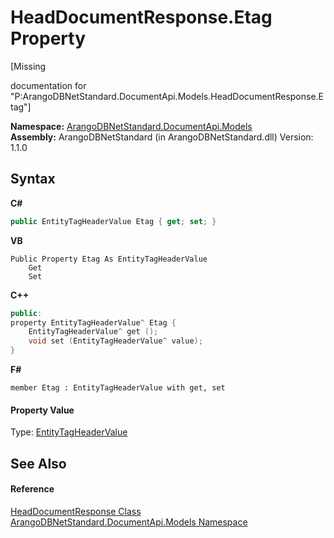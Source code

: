 # HeadDocumentResponse.Etag Property 
 

\[Missing <summary> documentation for "P:ArangoDBNetStandard.DocumentApi.Models.HeadDocumentResponse.Etag"\]

**Namespace:**&nbsp;<a href="81a73561-cfc6-64b8-9923-29f0333f4867">ArangoDBNetStandard.DocumentApi.Models</a><br />**Assembly:**&nbsp;ArangoDBNetStandard (in ArangoDBNetStandard.dll) Version: 1.1.0

## Syntax

**C#**<br />
``` C#
public EntityTagHeaderValue Etag { get; set; }
```

**VB**<br />
``` VB
Public Property Etag As EntityTagHeaderValue
	Get
	Set
```

**C++**<br />
``` C++
public:
property EntityTagHeaderValue^ Etag {
	EntityTagHeaderValue^ get ();
	void set (EntityTagHeaderValue^ value);
}
```

**F#**<br />
``` F#
member Etag : EntityTagHeaderValue with get, set

```


#### Property Value
Type: <a href="https://docs.microsoft.com/dotnet/api/system.net.http.headers.entitytagheadervalue" target="_blank" rel="noopener noreferrer">EntityTagHeaderValue</a>

## See Also


#### Reference
<a href="6ded335e-cca5-47cf-490e-bcd05b44d7f7">HeadDocumentResponse Class</a><br /><a href="81a73561-cfc6-64b8-9923-29f0333f4867">ArangoDBNetStandard.DocumentApi.Models Namespace</a><br />